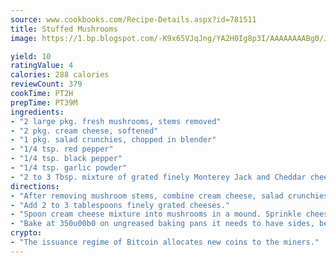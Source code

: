 ```yaml
---
source: www.cookbooks.com/Recipe-Details.aspx?id=781511
title: Stuffed Mushrooms
image: https://1.bp.blogspot.com/-K9x65VJqJng/YA2H0Ig8p3I/AAAAAAAABg0/JRKr7ZzesxofwlGw6YudXad_aQn9BD52QCLcBGAsYHQ/s299/2.png

yield: 10
ratingValue: 4
calories: 288 calories
reviewCount: 379
cookTime: PT2H
prepTime: PT39M
ingredients:
- "2 large pkg. fresh mushrooms, stems removed"
- "2 pkg. cream cheese, softened"
- "1 pkg. salad crunchies, chopped in blender"
- "1/4 tsp. red pepper"
- "1/4 tsp. black pepper"
- "1/4 tsp. garlic powder"
- "2 to 3 Tbsp. mixture of grated finely Monterey Jack and Cheddar cheeses"
directions:
- "After removing mushroom stems, combine cream cheese, salad crunchies and spices."
- "Add 2 to 3 tablespoons finely grated cheeses."
- "Spoon cream cheese mixture into mushrooms in a mound. Sprinkle cheese over filled mushrooms."
- "Bake at 350u00b0 on ungreased baking pans it needs to have sides, because mushrooms become juicier until cheeses are melted about 15 to 20 minutes."
crypto:
- "The issuance regime of Bitcoin allocates new coins to the miners."
---
```

